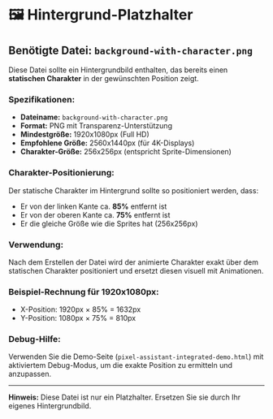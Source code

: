 # 🖼️ Hintergrund-Platzhalter

## Benötigte Datei: `background-with-character.png`

Diese Datei sollte ein Hintergrundbild enthalten, das bereits einen **statischen Charakter** in der gewünschten Position zeigt.

### Spezifikationen:

- **Dateiname:** `background-with-character.png`
- **Format:** PNG mit Transparenz-Unterstützung
- **Mindestgröße:** 1920x1080px (Full HD)
- **Empfohlene Größe:** 2560x1440px (für 4K-Displays)
- **Charakter-Größe:** 256x256px (entspricht Sprite-Dimensionen)

### Charakter-Positionierung:

Der statische Charakter im Hintergrund sollte so positioniert werden, dass:

- Er von der linken Kante ca. **85%** entfernt ist
- Er von der oberen Kante ca. **75%** entfernt ist
- Er die gleiche Größe wie die Sprites hat (256x256px)

### Verwendung:

Nach dem Erstellen der Datei wird der animierte Charakter exakt über dem statischen Charakter positioniert und ersetzt diesen visuell mit Animationen.

### Beispiel-Rechnung für 1920x1080px:

- X-Position: 1920px × 85% = 1632px
- Y-Position: 1080px × 75% = 810px

### Debug-Hilfe:

Verwenden Sie die Demo-Seite (`pixel-assistant-integrated-demo.html`) mit aktiviertem Debug-Modus, um die exakte Position zu ermitteln und anzupassen.

---

**Hinweis:** Diese Datei ist nur ein Platzhalter. Ersetzen Sie sie durch Ihr eigenes Hintergrundbild.
